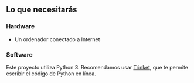 ## Lo que necesitarás

### Hardware

+ Un ordenador conectado a Internet

### Software

Este proyecto utiliza Python 3. Recomendamos usar [Trinket](https://trinket.io/), que te permite escribir el código de Python en línea.
